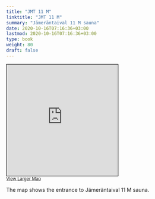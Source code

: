 ```yaml
---
title: "JMT 11 M"
linktitle: "JMT 11 M"
summary: "Jämeräntaival 11 M sauna"
date: 2020-10-16T07:16:36+03:00
lastmod: 2020-10-16T07:16:36+03:00
type: book
weight: 80
draft: false
---
```


<iframe width="300" height="300" frameborder="0" scrolling="no" marginheight="0" marginwidth="0" src="https://www.openstreetmap.org/export/embed.html?bbox=24.837486147880554%2C60.19003739707201%2C24.84196543693543%2C60.19124676200003&amp;layer=mapnik&amp;marker=60.1906420851054%2C24.83972579240799" style="border: 1px solid black"></iframe><br/><small><a href="https://www.openstreetmap.org/?mlat=60.19064&amp;mlon=24.83973#map=19/60.19064/24.83973&amp;layers=N">View Larger Map</a></small>

The map shows the entrance to Jämeräntaival 11 M sauna.

